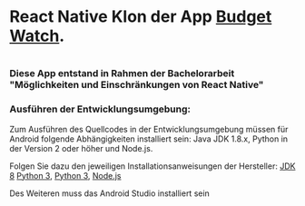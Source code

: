 <h1>React Native Klon der App <a href="https://github.com/brarcher/budget-watch">Budget Watch</a>.<h1>
<h3>Diese App entstand in Rahmen der Bachelorarbeit "Möglichkeiten und Einschränkungen von React Native"</h3>

<h3>Ausführen der Entwicklungsumgebung:</h3>
<p>Zum Ausführen des Quellcodes in der Entwicklungsumgebung müssen für Android folgende Abhängigkeiten installiert sein: Java JDK 1.8.x,
Python in der Version 2 oder höher und Node.js.</p>
<p>Folgen Sie dazu den jeweiligen Installationsanweisungen der Hersteller:
<a href="http://www.oracle.com/technetwork/java/javase/downloads/jdk8-downloads-2133151.html">JDK 8</a>
<a href="https://www.python.org/downloads/">Python 3</a>,
<a href="https://www.python.org/downloads/">Python 3</a>,
<a href="https://nodejs.org/en/download/">Node.js</a>
</p>
<p>Des Weiteren muss das Android Studio installiert sein</p>
